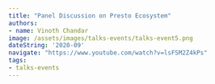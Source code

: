 ```yaml
---
title: "Panel Discussion on Presto Ecosystem" 
authors:
- name: Vinoth Chandar
image: /assets/images/talks-events/talks-event5.png
dateString: '2020-09'
navigate: "https://www.youtube.com/watch?v=lsFSM2Z4kPs"
tags:
- talks-events
---
```

